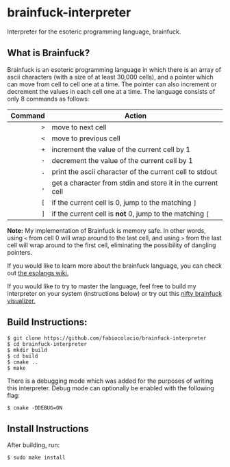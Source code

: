 # brainfuck-interpreter

Interpreter for the esoteric programming language, brainfuck.

## What is Brainfuck?

Brainfuck is an esoteric programming language in which there is an array of ascii
characters (with a size of at least 30,000 cells), and a pointer which can move
from cell to cell one at a time. The pointer can also increment or decrement the values in each cell
one at a time. The language consists of only 8 commands as follows:

Command | Action
-------:|---
``>``   | move to next cell
``<``   | move to previous cell
``+``   | increment the value of the current cell by 1
``-``   | decrement the value of the current cell by 1
``.``   | print the ascii character of the current cell to stdout
``,``   | get a character from stdin and store it in the current cell
``[``   | if the current cell is 0, jump to the matching ``]``
``]``   | if the current cell is **not** 0, jump to the matching ``[``

**Note:**
My implementation of Brainfuck is memory safe.
In other words, using ``<`` from cell 0 will wrap around to the
last cell, and using ``>`` from the last cell will wrap around to
the first cell, eliminating the possibility of dangling pointers.

If you would like to learn more about the brainfuck language,
you can check out [the esolangs wiki.](http://esolangs.org/wiki/brainfuck)

If you would like to try to master the language, feel free to build my interpreter on
your system (instructions below)
or try out this [nifty brainfuck visualizer.](http://fatiherikli.github.io/brainfuck-visualizer/)

## Build Instructions:

```
$ git clone https://github.com/fabiocolacio/brainfuck-interpreter
$ cd brainfuck-interpreter
$ mkdir build
$ cd build
$ cmake ..
$ make
```

There is a debugging mode which was added for the purposes of writing
this interpreter. Debug mode can optionally be enabled with the following flag:

```
$ cmake -DDEBUG=ON
```

## Install Instructions

After building, run:

```
$ sudo make install
```
